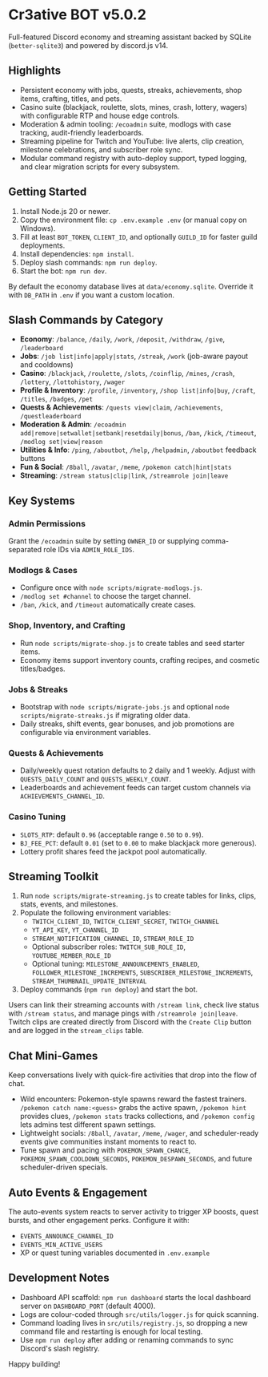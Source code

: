 # Cr3ative BOT v5.0.2

Full-featured Discord economy and streaming assistant backed by SQLite (`better-sqlite3`) and powered by discord.js v14.

## Highlights
- Persistent economy with jobs, quests, streaks, achievements, shop items, crafting, titles, and pets.
- Casino suite (blackjack, roulette, slots, mines, crash, lottery, wagers) with configurable RTP and house edge controls.
- Moderation & admin tooling: `/ecoadmin` suite, modlogs with case tracking, audit-friendly leaderboards.
- Streaming pipeline for Twitch and YouTube: live alerts, clip creation, milestone celebrations, and subscriber role sync.
- Modular command registry with auto-deploy support, typed logging, and clear migration scripts for every subsystem.

## Getting Started
1. Install Node.js 20 or newer.
2. Copy the environment file: `cp .env.example .env` (or manual copy on Windows).
3. Fill at least `BOT_TOKEN`, `CLIENT_ID`, and optionally `GUILD_ID` for faster guild deployments.
4. Install dependencies: `npm install`.
5. Deploy slash commands: `npm run deploy`.
6. Start the bot: `npm run dev`.

By default the economy database lives at `data/economy.sqlite`. Override it with `DB_PATH` in `.env` if you want a custom location.

## Slash Commands by Category
- **Economy**: `/balance`, `/daily`, `/work`, `/deposit`, `/withdraw`, `/give`, `/leaderboard`
- **Jobs**: `/job list|info|apply|stats`, `/streak`, `/work` (job-aware payout and cooldowns)
- **Casino**: `/blackjack`, `/roulette`, `/slots`, `/coinflip`, `/mines`, `/crash`, `/lottery`, `/lottohistory`, `/wager`
- **Profile & Inventory**: `/profile`, `/inventory`, `/shop list|info|buy`, `/craft`, `/titles`, `/badges`, `/pet`
- **Quests & Achievements**: `/quests view|claim`, `/achievements`, `/questleaderboard`
- **Moderation & Admin**: `/ecoadmin add|remove|setwallet|setbank|resetdaily|bonus`, `/ban`, `/kick`, `/timeout`, `/modlog set|view|reason`
- **Utilities & Info**: `/ping`, `/aboutbot`, `/help`, `/helpadmin`, `/aboutbot` feedback buttons
- **Fun & Social**: `/8ball`, `/avatar`, `/meme`, `/pokemon catch|hint|stats`
- **Streaming**: `/stream status|clip|link`, `/streamrole join|leave`

## Key Systems
### Admin Permissions
Grant the `/ecoadmin` suite by setting `OWNER_ID` or supplying comma-separated role IDs via `ADMIN_ROLE_IDS`.

### Modlogs & Cases
- Configure once with `node scripts/migrate-modlogs.js`.
- `/modlog set #channel` to choose the target channel.
- `/ban`, `/kick`, and `/timeout` automatically create cases.

### Shop, Inventory, and Crafting
- Run `node scripts/migrate-shop.js` to create tables and seed starter items.
- Economy items support inventory counts, crafting recipes, and cosmetic titles/badges.

### Jobs & Streaks
- Bootstrap with `node scripts/migrate-jobs.js` and optional `node scripts/migrate-streaks.js` if migrating older data.
- Daily streaks, shift events, gear bonuses, and job promotions are configurable via environment variables.

### Quests & Achievements
- Daily/weekly quest rotation defaults to 2 daily and 1 weekly. Adjust with `QUESTS_DAILY_COUNT` and `QUESTS_WEEKLY_COUNT`.
- Leaderboards and achievement feeds can target custom channels via `ACHIEVEMENTS_CHANNEL_ID`.

### Casino Tuning
- `SLOTS_RTP`: default `0.96` (acceptable range `0.50` to `0.99`).
- `BJ_FEE_PCT`: default `0.01` (set to `0.00` to make blackjack more generous).
- Lottery profit shares feed the jackpot pool automatically.

## Streaming Toolkit
1. Run `node scripts/migrate-streaming.js` to create tables for links, clips, stats, events, and milestones.
2. Populate the following environment variables:
   - `TWITCH_CLIENT_ID`, `TWITCH_CLIENT_SECRET`, `TWITCH_CHANNEL`
   - `YT_API_KEY`, `YT_CHANNEL_ID`
   - `STREAM_NOTIFICATION_CHANNEL_ID`, `STREAM_ROLE_ID`
   - Optional subscriber roles: `TWITCH_SUB_ROLE_ID`, `YOUTUBE_MEMBER_ROLE_ID`
   - Optional tuning: `MILESTONE_ANNOUNCEMENTS_ENABLED`, `FOLLOWER_MILESTONE_INCREMENTS`, `SUBSCRIBER_MILESTONE_INCREMENTS`, `STREAM_THUMBNAIL_UPDATE_INTERVAL`
3. Deploy commands (`npm run deploy`) and start the bot.

Users can link their streaming accounts with `/stream link`, check live status with `/stream status`, and manage pings with `/streamrole join|leave`. Twitch clips are created directly from Discord with the `Create Clip` button and are logged in the `stream_clips` table.

## Chat Mini-Games
Keep conversations lively with quick-fire activities that drop into the flow of chat.
- Wild encounters: Pokemon-style spawns reward the fastest trainers. `/pokemon catch name:<guess>` grabs the active spawn, `/pokemon hint` provides clues, `/pokemon stats` tracks collections, and `/pokemon config` lets admins test different spawn settings.
- Lightweight socials: `/8ball`, `/avatar`, `/meme`, `/wager`, and scheduler-ready events give communities instant moments to react to.
- Tune spawn and pacing with `POKEMON_SPAWN_CHANCE`, `POKEMON_SPAWN_COOLDOWN_SECONDS`, `POKEMON_DESPAWN_SECONDS`, and future scheduler-driven specials.

## Auto Events & Engagement
The auto-events system reacts to server activity to trigger XP boosts, quest bursts, and other engagement perks. Configure it with:
- `EVENTS_ANNOUNCE_CHANNEL_ID`
- `EVENTS_MIN_ACTIVE_USERS`
- XP or quest tuning variables documented in `.env.example`

## Development Notes
- Dashboard API scaffold: `npm run dashboard` starts the local dashboard server on `DASHBOARD_PORT` (default 4000).
- Logs are colour-coded through `src/utils/logger.js` for quick scanning.
- Command loading lives in `src/utils/registry.js`, so dropping a new command file and restarting is enough for local testing.
- Use `npm run deploy` after adding or renaming commands to sync Discord's slash registry.

Happy building!




